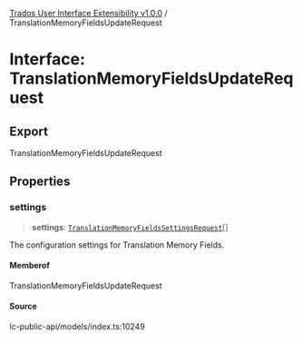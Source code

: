 [Trados User Interface Extensibility v1.0.0](../wiki/globals) / TranslationMemoryFieldsUpdateRequest

# Interface: TranslationMemoryFieldsUpdateRequest

## Export

TranslationMemoryFieldsUpdateRequest

## Properties

### settings

> **settings**: [`TranslationMemoryFieldsSettingsRequest`](../wiki/Interface.TranslationMemoryFieldsSettingsRequest)[]

The configuration settings for Translation Memory Fields.

#### Memberof

TranslationMemoryFieldsUpdateRequest

#### Source

lc-public-api/models/index.ts:10249
